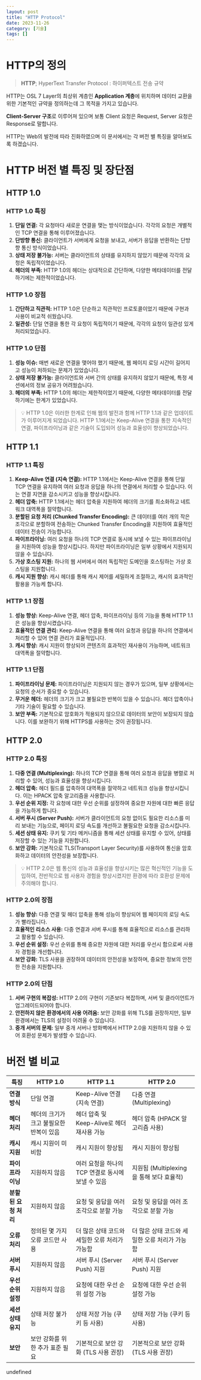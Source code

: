 ```yaml
---
layout: post
title: "HTTP Protocol"
date: 2023-11-26
category: [기술]
tags: []
---
```



# HTTP의 정의


> **HTTP**; HyperText Transfer Protocol : 하이퍼텍스트 전송 규약


HTTP는 OSL 7 Layer의 최상위 계층인 **Application 계층**에 위치하며 
데이터 교환을 위한 기본적인 규약을 정의하는데 그 목적을 가지고 있습니다.


**Client-Server 구조**로 이루어져 있으며 보통 Client 요청은 Request, Server 요청은 Response로 말합니다.


HTTP는 Web의 발전에 따라 진화하였으며 이 문서에서는 각 버전 별 특징을 알아보도록 하겠습니다.


# HTTP 버전 별 특징 및 장단점


## HTTP 1.0


### HTTP 1.0 **특징**

1. **단일 연결:** 각 요청마다 새로운 연결을 맺는 방식이었습니다. 각각의 요청은 개별적인 TCP 연결을 통해 이루어졌습니다.
2. **단방향 통신:** 클라이언트가 서버에게 요청을 보내고, 서버가 응답을 반환하는 단방향 통신 방식이었습니다.
3. **상태 저장 불가능:** 서버는 클라이언트의 상태를 유지하지 않았기 때문에 각각의 요청은 독립적이었습니다.
4. **헤더의 부족:** HTTP 1.0의 헤더는 상대적으로 간단하며, 다양한 메타데이터를 전달하기에는 제한적이었습니다.

### HTTP 1.0 **장점**

1. **간단하고 직관적:** HTTP 1.0은 단순하고 직관적인 프로토콜이었기 때문에 구현과 사용이 비교적 쉬웠습니다.
2. **일관성:** 단일 연결을 통한 각 요청이 독립적이기 때문에, 각각의 요청이 일관성 있게 처리되었습니다.

### HTTP 1.0 **단점**

1. **성능 이슈:** 매번 새로운 연결을 맺어야 했기 때문에, 웹 페이지 로딩 시간이 길어지고 성능이 저하되는 문제가 있었습니다.
2. **상태 저장 불가능:** 클라이언트와 서버 간의 상태를 유지하지 않았기 때문에, 특정 세션에서의 정보 공유가 어려웠습니다.
3. **헤더의 부족:** HTTP 1.0의 헤더는 제한적이었기 때문에, 다양한 메타데이터를 전달하기에는 한계가 있었습니다.

> 💡 HTTP 1.0은 이러한 한계로 인해 웹의 발전과 함께 HTTP 1.1과 같은 업데이트가 이루어지게 되었습니다. HTTP 1.1에서는 Keep-Alive 연결을 통한 지속적인 연결, 파이프라이닝과 같은 기술이 도입되어 성능과 효율성이 향상되었습니다. 


## HTTP 1.1


### HTTP 1.1 **특징**

1. **Keep-Alive 연결 (지속 연결):** HTTP 1.1에서는 Keep-Alive 연결을 통해 단일 TCP 연결을 유지하여 여러 요청과 응답을 하나의 연결에서 처리할 수 있습니다. 이는 연결 지연을 감소시키고 성능을 향상시킵니다.
2. **헤더 압축:** HTTP 1.1에서는 헤더 압축을 지원하여 헤더의 크기를 최소화하고 네트워크 대역폭을 절약합니다.
3. **분할된 요청 처리 (Chunked Transfer Encoding):** 큰 데이터를 여러 개의 작은 조각으로 분할하여 전송하는 Chunked Transfer Encoding을 지원하여 효율적인 데이터 전송이 가능합니다.
4. **파이프라이닝:** 여러 요청을 하나의 TCP 연결로 동시에 보낼 수 있는 파이프라이닝을 지원하여 성능을 향상시킵니다. 하지만 파이프라이닝은 일부 상황에서 지원되지 않을 수 있습니다.
5. **가상 호스팅 지원:** 하나의 웹 서버에서 여러 독립적인 도메인을 호스팅하는 가상 호스팅을 지원합니다.
6. **캐시 지원 향상:** 캐시 헤더를 통해 캐시 제어를 세밀하게 조절하고, 캐시의 효과적인 활용을 가능케 합니다.

### HTTP 1.1 **장점**

1. **성능 향상:** Keep-Alive 연결, 헤더 압축, 파이프라이닝 등의 기능을 통해 HTTP 1.1은 성능을 향상시켰습니다.
2. **효율적인 연결 관리:** Keep-Alive 연결을 통해 여러 요청과 응답을 하나의 연결에서 처리할 수 있어 연결 관리가 효율적입니다.
3. **캐시 향상:** 캐시 지원이 향상되어 콘텐츠의 효과적인 재사용이 가능하며, 네트워크 대역폭을 절약합니다.

### HTTP 1.1 **단점**

1. **파이프라이닝 문제:** 파이프라이닝은 지원되지 않는 경우가 있으며, 일부 상황에서는 요청의 순서가 중요할 수 있습니다.
2. **무거운 헤더:** 헤더의 크기가 크고 불필요한 반복이 있을 수 있습니다. 헤더 압축이나 기타 기술이 필요할 수 있습니다.
3. **보안 부족:** 기본적으로 암호화가 적용되지 않으므로 데이터의 보안이 보장되지 않습니다. 이를 보완하기 위해 HTTPS를 사용하는 것이 권장됩니다.

## HTTP 2.0


### HTTP 2.0 특징

1. **다중 연결 (Multiplexing):** 하나의 TCP 연결을 통해 여러 요청과 응답을 병렬로 처리할 수 있어, 성능과 효율성을 향상시킵니다.
2. **헤더 압축:** 헤더 필드를 압축하여 대역폭을 절약하고 네트워크 성능을 향상시킵니다. 이는 HPACK 압축 알고리즘을 사용합니다.
3. **우선 순위 지정:** 각 요청에 대한 우선 순위를 설정하여 중요한 자원에 대한 빠른 응답을 가능하게 합니다.
4. **서버 푸시 (Server Push):** 서버가 클라이언트의 요청 없이도 필요한 리소스를 미리 보내는 기능으로, 페이지 로딩 속도를 개선하고 불필요한 요청을 감소시킵니다.
5. **세션 상태 유지:** 쿠키 및 기타 메커니즘을 통해 세션 상태를 유지할 수 있어, 상태를 저장할 수 있는 기능을 지원합니다.
6. **보안 강화:** 기본적으로 TLS(Transport Layer Security)를 사용하여 통신을 암호화하고 데이터의 안전성을 보장합니다.

> 💡 HTTP 2.0은 웹 통신의 성능과 효율성을 향상시키는 많은 혁신적인 기능을 도입하여, 전반적으로 웹 사용자 경험을 향상시켰지만 환경에 따라 호환성 문제에 주의해야 합니다.


### **HTTP 2.0의 장점**

1. **성능 향상:** 다중 연결 및 헤더 압축을 통해 성능이 향상되어 웹 페이지의 로딩 속도가 빨라집니다.
2. **효율적인 리소스 사용:** 다중 연결과 서버 푸시를 통해 효율적으로 리소스를 관리하고 활용할 수 있습니다.
3. **우선 순위 설정:** 우선 순위를 통해 중요한 자원에 대한 처리를 우선시 함으로써 사용자 경험을 개선합니다.
4. **보안 강화:** TLS 사용을 권장하여 데이터의 안전성을 보장하며, 중요한 정보의 안전한 전송을 지원합니다.

### **HTTP 2.0의 단점**

1. **서버 구현의 복잡성:** HTTP 2.0의 구현이 기존보다 복잡하며, 서버 및 클라이언트가 업그레이드되어야 합니다.
2. **안전하지 않은 환경에서의 사용 어려움:** 보안 강화를 위해 TLS를 권장하지만, 일부 환경에서는 TLS의 설정이 어려울 수 있습니다.
3. **중개 서버의 문제:** 일부 중개 서버나 방화벽에서 HTTP 2.0을 지원하지 않을 수 있어 호환성 문제가 발생할 수 있습니다.

# 버전 별 비교


| **특징**        | **HTTP 1.0**           | **HTTP 1.1**                   | **HTTP 2.0**                  |
| ------------- | ---------------------- | ------------------------------ | ----------------------------- |
| **연결 방식**     | 단일 연결                  | Keep-Alive 연결 (지속 연결)          | 다중 연결 (Multiplexing)          |
| **헤더 처리**     | 헤더의 크기가 크고 불필요한 반복이 있음 | 헤더 압축 및 Keep-Alive로 헤더 재사용 가능  | 헤더 압축 (HPACK 알고리즘 사용)         |
| **캐시 지원**     | 캐시 지원이 미비함             | 캐시 지원이 향상됨                     | 캐시 지원이 향상됨                    |
| **파이프라이닝**    | 지원하지 않음                | 여러 요청을 하나의 TCP 연결로 동시에 보낼 수 있음 | 지원됨 (Multiplexing을 통해 보다 효율적) |
| **분할된 요청 처리** | 지원하지 않음                | 요청 및 응답을 여러 조각으로 분할 가능         | 요청 및 응답을 여러 조각으로 분할 가능        |
| **오류 처리**     | 정의된 몇 가지 오류 코드만 사용     | 더 많은 상태 코드와 세밀한 오류 처리가 가능함     | 더 많은 상태 코드와 세밀한 오류 처리가 가능함    |
| **서버 푸시**     | 지원하지 않음                | 서버 푸시 (Server Push) 지원         | 서버 푸시 (Server Push) 지원        |
| **우선 순위 설정**  | 지원하지 않음                | 요청에 대한 우선 순위 설정 가능             | 요청에 대한 우선 순위 설정 가능            |
| **세션 상태 유지**  | 상태 저장 불가능              | 상태 저장 가능 (쿠키 등 사용)             | 상태 저장 가능 (쿠키 등 사용)            |
| **보안**        | 보안 강화를 위한 추가 표준 필요     | 기본적으로 보안 강화 (TLS 사용 권장)        | 기본적으로 보안 강화 (TLS 사용 권장)       |

undefined
